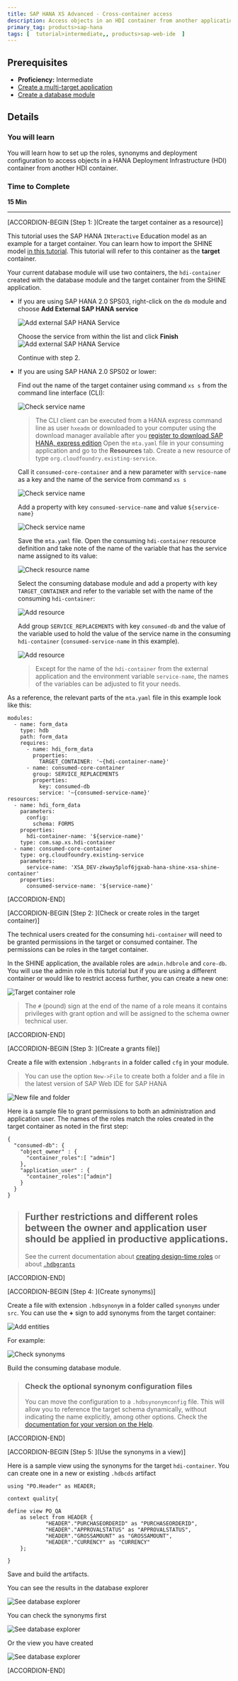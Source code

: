 ```yaml
---
title: SAP HANA XS Advanced - Cross-container access
description: Access objects in an HDI container from another application
primary_tag: products>sap-hana
tags: [  tutorial>intermediate,, products>sap-web-ide  ]
---
```


## Prerequisites  
 - **Proficiency:** Intermediate
 - [Create a multi-target application](https://www.sap.com/developer/tutorials/xsa-connecting-webide.html)
 - [Create a database module](https://www.sap.com/developer/tutorials/xsa-hdi-module.html)

## Details
### You will learn  
You will learn how to set up the roles, synonyms and deployment configuration to access objects in a HANA Deployment Infrastructure (HDI) container from another HDI container.


### Time to Complete
**15 Min**

---

[ACCORDION-BEGIN [Step 1: ](Create the target container as a resource)]

This tutorial uses the SAP HANA `INteractive` Education model as an example for a target container. You can learn how to import the SHINE model [in this tutorial](http://www.sap.com/developer/tutorials/xsa-ml-e2e-access-shine.html). This tutorial will refer to this container as the **target** container.

Your current database module will use two containers, the `hdi-container` created with the database module and the target container from the SHINE application.

- If you are using SAP HANA 2.0 SPS03, right-click on the `db` module and choose **Add External SAP HANA service**

  ![Add external SAP HANA Service](sps03.png)

  Choose the service from within the list and click **Finish**
  ![Add external SAP HANA Service](sps03_2.png)

  Continue with step 2.

-  If you are using  SAP HANA 2.0 SPS02 or lower:

    Find out the name of the target container using command `xs s` from the command line interface (CLI):

    ![Check service name](service.png)

    >The CLI client can be executed from a HANA express command line as user `hxeadm` or downloaded to your computer using the download manager available after you [register to download SAP HANA, express edition](https://www.sap.com/cmp/ft/crm-xu16-dat-hddedft/index.html)
      Open the `mta.yaml` file in your consuming application and go to the **Resources** tab. Create a new resource of type `org.cloudfoundry.existing-service`.

      Call it `consumed-core-container` and a new parameter with `service-name` as a key and the name of the service from command `xs s`

      ![Check service name](resource.png)

      Add a property with key `consumed-service-name` and value `${service-name}`

      ![Check service name](resource2.png)

      Save the `mta.yaml` file.  Open the consuming `hdi-container` resource definition and take note of the name of the variable that has the service name assigned to its value:

      ![Check resource name](module0.png)

      Select the consuming database module  and add a property with key `TARGET_CONTAINER` and refer to the variable set with the name of the consuming `hdi-container`:

      ![Add resource](module.png)

      Add group `SERVICE_REPLACEMENTS` with key `consumed-db` and the value of the variable used to hold the value of the service name in the consuming `hdi-container` (`consumed-service-name` in this example).

      ![Add resource](MODULE1.png)

      >Except for the name of the `hdi-container` from the external application and the environment variable `service-name`, the names of the variables can be adjusted to fit your needs.


As a reference, the relevant parts of the `mta.yaml` file in this example look like this:

```
modules:
  - name: form_data
    type: hdb
    path: form_data
    requires:
      - name: hdi_form_data
        properties:
          TARGET_CONTAINER: '~{hdi-container-name}'
      - name: consumed-core-container
        group: SERVICE_REPLACEMENTS
        properties:
          key: consumed-db
          service: '~{consumed-service-name}'
resources:
  - name: hdi_form_data
    parameters:
      config:
        schema: FORMS
    properties:
      hdi-container-name: '${service-name}'
    type: com.sap.xs.hdi-container
  - name: consumed-core-container
    type: org.cloudfoundry.existing-service
    parameters:
      service-name: 'XSA_DEV-zkway5plof6jgxab-hana-shine-xsa-shine-container'
    properties:
      consumed-service-name: '${service-name}'
```


[ACCORDION-END]

[ACCORDION-BEGIN [Step 2: ](Check or create roles in the target container)]

The technical users created for the consuming `hdi-container` will need to be granted permissions in the target or consumed container. The permissions can be roles in the target container.

In the SHINE application, the available roles are `admin.hdbrole` and `core-db`. You will use the admin role in this tutorial but if you are using a different container or would like to restrict access further, you can create a new one:

![Target container role](target.png)


>The `#` (pound) sign at the end of the name of a role means it contains privileges with grant option and will be assigned to the schema owner technical user.

[ACCORDION-END]


[ACCORDION-BEGIN [Step 3: ](Create a grants file)]

Create a file with extension `.hdbgrants` in a folder called `cfg` in your module.

> You can use the option `New->File` to create both a folder and a file in the latest version of SAP Web IDE for SAP HANA

![New file and folder](new.png)

Here is a sample file to grant permissions to both an administration and application user. The names of the roles match the roles created in the target container as noted in the first step:

```text
{
  "consumed-db": {
    "object_owner" : {
      "container_roles":[ "admin"]
    },
    "application_user" : {
      "container_roles":["admin"]
    }
  }
}

```

>## Further restrictions and different roles between the owner and application user should be applied in productive applications.
> See the current documentation about [creating design-time roles](https://help.sap.com/viewer/4505d0bdaf4948449b7f7379d24d0f0d/2.0.02/en-US/625d7733c30b4666b4a522d7fa68a550.html) or about [`.hdbgrants`](https://help.sap.com/viewer/4505d0bdaf4948449b7f7379d24d0f0d/2.0.02/en-US/f49c1f5c72ee453788bf79f113d83bf9.html)

[ACCORDION-END]

[ACCORDION-BEGIN [Step 4: ](Create synonyms)]

Create a file with extension `.hdbsynonym` in a folder called `synonyms` under `src`. You can use the **+**  sign to add synonyms from the target container:

![Add entities](synonyms.png)

For example:

![Check synonyms](synon.png)

Build the consuming database module.

> ### **Check the optional synonym configuration files**
> You can move the configuration to a `.hdbsynonymconfig` file. This will allow you to reference the target schema dynamically, without indicating the name explicitly, among other options. Check the [documentation for your version on the Help](https://help.sap.com/viewer/4505d0bdaf4948449b7f7379d24d0f0d/2.0.02/en-US/4adba34bd86544a880db8f9f1e32efb7.html).

[ACCORDION-END]

[ACCORDION-BEGIN [Step 5: ](Use the synonyms in a view)]

Here is a sample view using the synonyms for the target `hdi-container`. You can create one in a new or existing `.hdbcds` artifact

```text
using "PO.Header" as HEADER;

context quality{

define view PO_QA  
	as select from HEADER {
            "HEADER"."PURCHASEORDERID" as "PURCHASEORDERID",
            "HEADER"."APPROVALSTATUS" as "APPROVALSTATUS",
            "HEADER"."GROSSAMOUNT" as "GROSSAMOUNT",
            "HEADER"."CURRENCY" as "CURRENCY"
    };

}

```

Save and build the artifacts.

You can see the results in the database explorer

![See database explorer](explorer.png)

You can check the synonyms first

![See database explorer](db1.png)

Or the view you have created

![See database explorer](db2.png)

[ACCORDION-END]
